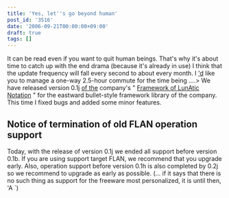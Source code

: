 ```yaml
---
title: 'Yes, let''s go beyond human'
post_id: '3516'
date: '2006-09-21T00:00:00+09:00'
draft: true
tags: []
---
```


It can be read even if you want to quit human beings. That's why it's about time to catch up with the end drama (because it's already in use) I think that the update frequency will fall every second to about every month. I ['d](https://danmaq.com/tag/flan) like you to manage a one-way 2.5-hour commute for the time being ....> We have released version 0.1j [of the](https://danmaq.com/tag/flan) company's " [Framework of LunAtic Notation](https://danmaq.com/tag/flan) " for the eastward bullet-style framework library of the company. This time I fixed bugs and added some minor features.

## Notice of termination of old FLAN operation support

Today, with the release of version 0.1j we ended all support before version 0.1b. If you are using support target FLAN, we recommend that you upgrade early. Also, operation support before version 0.1h is also completed by 0.2j so we recommend to upgrade as early as possible. (... if it says that there is no such thing as support for the freeware most personalized, it is until then, 'A `)

